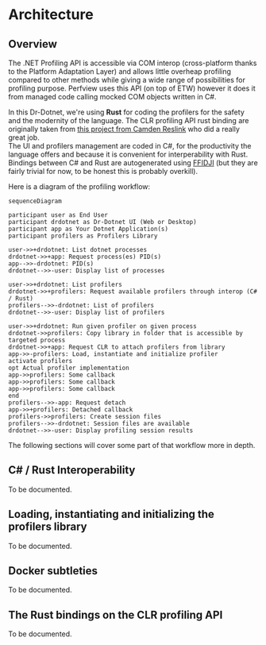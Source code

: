 # Architecture

## Overview

The .NET Profiling API is accessible via COM interop (cross-platform thanks to the Platform Adaptation Layer) and allows little overheap profiling compared to other methods while giving a wide range of possibilities for profiling purpose. Perfview uses this API (on top of ETW) however it does it from managed code calling mocked COM objects written in C#.     

In this Dr-Dotnet, we're using **Rust** for coding the profilers for the safety and the modernity of the language. The CLR profiling API rust binding are originally taken from [this project from Camden Reslink](https://github.com/camdenreslink/clr-profiler) who did a really great job.    
The UI and profilers management are coded in C#, for the productivity the language offers and because it is convenient for interperability with Rust. Bindings between C# and Rust are autogenerated using [FFIDJI](https://github.com/ogxd/ffidji) (but they are fairly trivial for now, to be honest this is probably overkill).

Here is a diagram of the profiling workflow:
```mermaid
sequenceDiagram

participant user as End User
participant drdotnet as Dr-Dotnet UI (Web or Desktop)
participant app as Your Dotnet Application(s)
participant profilers as Profilers Library

user->>+drdotnet: List dotnet processes
drdotnet->>+app: Request process(es) PID(s)
app-->>-drdotnet: PID(s)
drdotnet-->>-user: Display list of processes

user->>+drdotnet: List profilers
drdotnet->>+profilers: Request available profilers through interop (C# / Rust)
profilers-->>-drdotnet: List of profilers
drdotnet-->>-user: Display list of profilers

user->>+drdotnet: Run given profiler on given process
drdotnet->>profilers: Copy library in folder that is accessible by targeted process
drdotnet->>+app: Request CLR to attach profilers from library
app->>-profilers: Load, instantiate and initialize profiler
activate profilers
opt Actual profiler implementation
app->>profilers: Some callback
app->>profilers: Some callback
app->>profilers: Some callback
end
profilers-->>-app: Request detach
app->>+profilers: Detached callback
profilers->>profilers: Create session files
profilers-->>-drdotnet: Session files are available
drdotnet-->>-user: Display profiling session results
```

The following sections will cover some part of that workflow more in depth.

## C# / Rust Interoperability

To be documented.

## Loading, instantiating and initializing the profilers library

To be documented.

## Docker subtleties

To be documented.

## The Rust bindings on the CLR profiling API

To be documented.